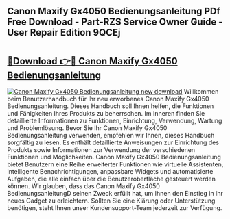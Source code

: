 ## Canon Maxify Gx4050 Bedienungsanleitung PDf Free Download - Part-RZS Service Owner Guide - User Repair Edition 9QCEj

# <h2><a href="http://df19gj.blite.top/?on=Canon+Maxify+Gx4050+Bedienungsanleitung">🔗Download 👉🔴 Canon Maxify Gx4050 Bedienungsanleitung</a></h2>

[![Canon Maxify Gx4050 Bedienungsanleitung new download](https://i.imgur.com/lujVjoI.png)](http://df19gj.blite.top/?on=Canon+Maxify+Gx4050+Bedienungsanleitung)
Willkommen beim Benutzerhandbuch für Ihr neu erworbenes Canon Maxify Gx4050 Bedienungsanleitung. Dieses Handbuch soll Ihnen helfen, die Funktionen und Fähigkeiten Ihres Produkts zu beherrschen. Im Inneren finden Sie detaillierte Informationen zu Funktionen, Einrichtung, Verwendung, Wartung und Problemlösung. Bevor Sie Ihr Canon Maxify Gx4050 Bedienungsanleitung verwenden, empfehlen wir Ihnen, dieses Handbuch sorgfältig zu lesen. Es enthält detaillierte Anweisungen zur Einrichtung des Produkts sowie Informationen zur Verwendung der verschiedenen Funktionen und Möglichkeiten. Canon Maxify Gx4050 Bedienungsanleitung bietet Benutzern eine Reihe erweiterter Funktionen wie virtuelle Assistenten, intelligente Benachrichtigungen, anpassbare Widgets und automatisierte Aufgaben, die alle einfach über die Benutzeroberfläche gesteuert werden können. Wir glauben, dass das Canon Maxify Gx4050 BedienungsanleitungD seinen Zweck erfüllt hat, um Ihnen den Einstieg in Ihr neues Gadget zu erleichtern. Sollten Sie eine Klärung oder Unterstützung benötigen, steht Ihnen unser Kundensupport-Team jederzeit zur Verfügung.
